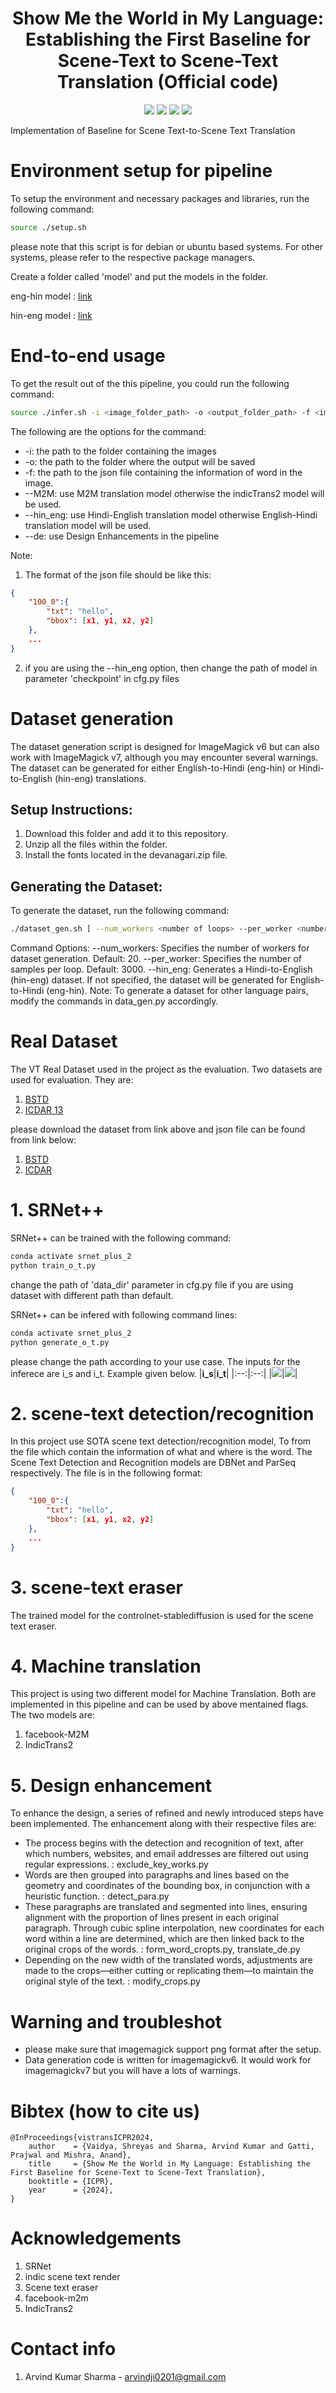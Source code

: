 <h1 align='center'>Show Me the World in My Language: Establishing the First Baseline for Scene-Text to Scene-Text Translation (Official code)</h1>
<p align='center'>
    <a href="https://icpr2024.org/"><img src="https://img.shields.io/badge/ICPR-2024-4b44ce"></a>
    <a href="https://arxiv.org/abs/2308.03024"><img src="https://img.shields.io/badge/Paper-pdf-red"></a>
    <a href="https://github.com/Bhashini-IITJ/visualTranslation/blob/main/LICENSE"><img src="https://img.shields.io/badge/License-MIT-blue"></a>
    <a href="https://vl2g.github.io/projects/visTrans/"><img src="https://img.shields.io/badge/Project-page-green"></a>
</p>
Implementation of Baseline for Scene Text-to-Scene Text Translation

# Environment setup for pipeline
To setup the environment and necessary packages and libraries, run the following command:
```bash
source ./setup.sh
```
please note that this script is for debian or ubuntu based systems. For other systems, please refer to the respective package managers.

Create a folder called 'model' and put the models in the folder.

eng-hin model : [link](https://drive.google.com/file/d/1OqloAgsdf-L9hmoeYCW3qrLdtNTQJisx/view?usp=sharing)

hin-eng model : [link](https://drive.google.com/file/d/1qb9aUjgGp53lJdfLPUnCVb7mEbd5-gNi/view?usp=sharing)
# End-to-end usage 
To get the result out of the this pipeline, you could run the following command:
```bash
source ./infer.sh -i <image_folder_path> -o <output_folder_path> -f <image_info_file> [ --M2M --hin_eng --de]
```
The following are the options for the command:
- -i: the path to the folder containing the images
- -o: the path to the folder where the output will be saved
- -f: the path to the json file containing the information of word in the image.
- --M2M: use M2M translation model otherwise the indicTrans2 model will be used.
- --hin_eng: use Hindi-English translation model otherwise English-Hindi translation model will be used.
- --de: use Design Enhancements in the pipeline

Note:
1. The format of the json file should be like this:
```json
{
    "100_0":{
        "txt": "hello",
        "bbox": [x1, y1, x2, y2]
    },
    ...
}
```
2. if you are using the --hin_eng option, then change the path of model in parameter 'checkpoint' in cfg.py files
# Dataset generation
The dataset generation script is designed for ImageMagick v6 but can also work with ImageMagick v7, although you may encounter several warnings. The dataset can be generated for either English-to-Hindi (eng-hin) or Hindi-to-English (hin-eng) translations.

## Setup Instructions:
1. Download this folder and add it to this repository.
2. Unzip all the files within the folder.
3. Install the fonts located in the devanagari.zip file.
## Generating the Dataset:
To generate the dataset, run the following command:
```bash
./dataset_gen.sh [ --num_workers <number of loops> --per_worker <number of samples per loop> --hin_eng]
```
Command Options:
--num_workers: Specifies the number of workers for dataset generation. Default: 20.
--per_worker: Specifies the number of samples per loop. Default: 3000.
--hin_eng: Generates a Hindi-to-English (hin-eng) dataset. If not specified, the dataset will be generated for English-to-Hindi (eng-hin).
Note: To generate a dataset for other language pairs, modify the commands in data_gen.py accordingly.
# Real Dataset
The VT Real Dataset used in the project as the evaluation. Two datasets are used for evaluation. They are:
1. [BSTD](https://github.com/Bhashini-IITJ/BharatSceneTextDataset)
2. [ICDAR 13](https://rrc.cvc.uab.es/?ch=2&com=downloads)

please download the dataset from link above and json file can be found from link below:
1. [BSTD](https://drive.google.com/file/d/1_gaRIPHlHgtzxbB_9GpzeISUxe5NRTG2/view?usp=sharing)
2. [ICDAR](https://drive.google.com/file/d/1_gaRIPHlHgtzxbB_9GpzeISUxe5NRTG2/view?usp=sharing)
# 1. SRNet++

SRNet++ can be trained with the following command:
```bash
conda activate srnet_plus_2
python train_o_t.py
```
change the path of 'data_dir' parameter in cfg.py file if you are using dataset with different path than default.

SRNet++ can be infered with following command lines:
```bash
conda activate srnet_plus_2
python generate_o_t.py
```
please change the path according to your use case. The inputs for the inferece are i_s and i_t. Example given below.
|**i_s**|**i_t**|
|:--:|:--:|
|![](asserts/i_s.png)|![](asserts/i_t.png)|

# 2. scene-text detection/recognition
In this project use SOTA scene text detection/recognition model, To from the file which contain the information of what and where is the word. The Scene Text Detection and Recognition models are DBNet and ParSeq respectively. The file is in the following format:

```json
{
    "100_0":{
        "txt": "hello",
        "bbox": [x1, y1, x2, y2]
    },
    ...
}
```

# 3. scene-text eraser
The trained model for the controlnet-stablediffusion is used for the scene text eraser.

# 4. Machine translation
This project is using two different model for Machine Translation. Both are implemented in this pipeline and can be used by above mentained flags. The two models are:
1. facebook-M2M
2. IndicTrans2

# 5. Design enhancement
To enhance the design, a series of refined and newly introduced steps have been implemented. The enhancement along with their respective files are:
- The process begins with the detection and recognition of text, after which numbers, websites, and email addresses are filtered out using regular expressions. : exclude_key_works.py
- Words are then grouped into paragraphs and lines based on the geometry and coordinates of the bounding box, in conjunction with a heuristic function. : detect_para.py
- These paragraphs are translated and segmented into lines, ensuring alignment with the proportion of lines present in each original paragraph. Through cubic spline interpolation, new coordinates for each word within a line are determined, which are then linked back to the original crops of the words. : form_word_cropts.py, translate_de.py
- Depending on the new width of the translated words, adjustments are made to the crops—either cutting or replicating them—to maintain the original style of the text. : modify_crops.py

# Warning and troubleshot
- please make sure that imagemagick support png format after the setup.
- Data generation code is written for imagemagickv6. It would work for imagemagickv7 but you will have a lots of warnings. 
# Bibtex (how to cite us)
```
@InProceedings{vistransICPR2024,
    author    = {Vaidya, Shreyas and Sharma, Arvind Kumar and Gatti, Prajwal and Mishra, Anand},
    title     = {Show Me the World in My Language: Establishing the First Baseline for Scene-Text to Scene-Text Translation},
    booktitle = {ICPR},
    year      = {2024},
}
```

# Acknowledgements
1. SRNet
2. indic scene text render
3. Scene text eraser
4. facebook-m2m
5. IndicTrans2

# Contact info
1. Arvind Kumar Sharma - arvindji0201@gmail.com
